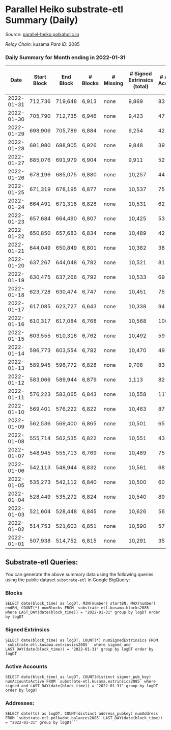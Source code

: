 # Parallel Heiko substrate-etl Summary (Daily)

_Source_: [parallel-heiko.polkaholic.io](https://parallel-heiko.polkaholic.io)

*Relay Chain*: kusama
*Para ID*: 2085



### Daily Summary for Month ending in 2022-01-31


| Date | Start Block | End Block | # Blocks | # Missing | # Signed Extrinsics (total) | # Active Accounts | # Addresses with Balances | # Events | # Transfers | # XCM Transfers In | # XCM Transfers Out |
| ---- | ----------- | --------- | -------- | --------- | --------------------------- | ----------------- | ------------------------- | -------- | ----------- | ------------------ | ------------------- |
| 2022-01-31 | 712,736 | 719,648 | 6,913 | none  | 9,869 | 83 | 10,917 | 55,340 | 1,846 ($706.22) | 1 ($299.28) |   |
| 2022-01-30 | 705,790 | 712,735 | 6,946 | none  | 9,423 | 47 | 10,870 | 52,704 | 1,066 ($6.66) | 1 ($34.20) |   |
| 2022-01-29 | 698,906 | 705,789 | 6,884 | none  | 9,254 | 42 | 10,869 | 51,810 | 978 ($0.0026) |   |   |
| 2022-01-28 | 691,980 | 698,905 | 6,926 | none  | 9,848 | 39 | 10,869 | 54,290 | 1,005 ($4,492.99) |   |   |
| 2022-01-27 | 685,076 | 691,979 | 6,904 | none  | 9,911 | 52 | 10,869 | 54,829 | 1,321 ($19.10) |   |   |
| 2022-01-26 | 678,196 | 685,075 | 6,880 | none  | 10,257 | 44 | 10,869 | 55,900 | 1,057 ($0.0034) | 1 ($17.85) |   |
| 2022-01-25 | 671,319 | 678,195 | 6,877 | none  | 10,537 | 75 | 10,869 | 58,097 | 2,045 ($4,881.60) |   |   |
| 2022-01-24 | 664,491 | 671,318 | 6,828 | none  | 10,531 | 62 | 10,833 | 57,341 | 1,488 ($9,531.82) | 1 ($83.08) |   |
| 2022-01-23 | 657,684 | 664,490 | 6,807 | none  | 10,425 | 53 | 10,831 | 56,675 | 1,293 ($0.0029) | 1 ($19.34) |   |
| 2022-01-22 | 650,850 | 657,683 | 6,834 | none  | 10,489 | 42 | 10,830 | 56,573 | 903 ($19.43) |   |   |
| 2022-01-21 | 644,049 | 650,849 | 6,801 | none  | 10,382 | 38 | 10,829 | 56,113 | 933 ($235.59) | 1 ($233.26) |   |
| 2022-01-20 | 637,267 | 644,048 | 6,782 | none  | 10,521 | 81 | 10,829 | 57,545 | 1,819 ($768.68) |   |   |
| 2022-01-19 | 630,475 | 637,266 | 6,792 | none  | 10,533 | 69 | 10,829 | 57,416 | 1,623 ($0.0037) |   |   |
| 2022-01-18 | 623,728 | 630,474 | 6,747 | none  | 10,451 | 75 | 10,829 | 56,906 | 1,520 ($523.22) | 3 ($1,363.43) |   |
| 2022-01-17 | 617,085 | 623,727 | 6,643 | none  | 10,338 | 94 | 10,825 | 57,014 | 2,262 ($3.26) | 2 ($317.27) |   |
| 2022-01-16 | 610,317 | 617,084 | 6,768 | none  | 10,568 | 100 | 10,823 | 57,771 | 1,855 ($70.22) | 1 ($57.67) |   |
| 2022-01-15 | 603,555 | 610,316 | 6,762 | none  | 10,492 | 59 | 10,821 | 57,053 | 1,496 ($28.45) |   |   |
| 2022-01-14 | 596,773 | 603,554 | 6,782 | none  | 10,470 | 49 | 10,821 | 56,746 | 1,243 ($45.19) |   | 1 ($2,791.64) |
| 2022-01-13 | 589,945 | 596,772 | 6,828 | none  | 9,708 | 83 | 10,819 | 54,414 | 1,834 ($108.66) |   |   |
| 2022-01-12 | 583,066 | 589,944 | 6,879 | none  | 1,113 | 82 | 10,817 | 20,077 | 1,769 ($0.0045) | 2 ($258.99) |   |
| 2022-01-11 | 576,223 | 583,065 | 6,843 | none  | 10,558 | 117 | 10,815 | 58,467 | 2,406 ($0.0052) | 4 ($3,467.52) |   |
| 2022-01-10 | 569,401 | 576,222 | 6,822 | none  | 10,463 | 87 | 10,814 | 57,473 | 1,876 ($115.84) | 1 ($48.27) |   |
| 2022-01-09 | 562,536 | 569,400 | 6,865 | none  | 10,501 | 65 | 10,812 | 57,533 | 1,722 ($7.23) | 1 ($182.61) |   |
| 2022-01-08 | 555,714 | 562,535 | 6,822 | none  | 10,551 | 43 | 10,808 | 56,975 | 1,064 ($27.46) | 2 ($61.20) | 1 ($233.46) |
| 2022-01-07 | 548,945 | 555,713 | 6,769 | none  | 10,489 | 75 | 10,806 | 57,152 | 1,587 ($26.43) |   | 1 ($1,268.90) |
| 2022-01-06 | 542,113 | 548,944 | 6,832 | none  | 10,561 | 68 | 10,805 | 57,449 | 1,451 ($0.0021) | 3 ($690.12) |   |
| 2022-01-05 | 535,273 | 542,112 | 6,840 | none  | 10,500 | 60 | 10,804 | 57,264 | 1,516 ($142.76) |   | 1 ($368.03) |
| 2022-01-04 | 528,449 | 535,272 | 6,824 | none  | 10,540 | 89 | 10,801 | 57,592 | 1,694 ($552.66) | 1 ($3.05) |   |
| 2022-01-03 | 521,604 | 528,448 | 6,845 | none  | 10,626 | 56 | 10,797 | 57,447 | 1,191 ($4.68) |   |   |
| 2022-01-02 | 514,753 | 521,603 | 6,851 | none  | 10,590 | 57 | 10,796 | 57,546 | 1,417 ($0.0033) | 1 ($14.11) |   |
| 2022-01-01 | 507,938 | 514,752 | 6,815 | none  | 10,291 | 35 | 10,795 | 56,032 | 1,141 ($164.51) | 3 ($581.25) |   |

## Substrate-etl Queries:
You can generate the above summary data using the following queries using the public dataset `substrate-etl` in Google BigQuery:


### Blocks
```
SELECT date(block_time) as logDT, MIN(number) startBN, MAX(number) endBN, COUNT(*) numBlocks FROM `substrate-etl.kusama.blocks2085`  where LAST_DAY(date(block_time)) = "2022-01-31" group by logDT order by logDT
```


### Signed Extrinsics
```
SELECT date(block_time) as logDT, COUNT(*) numSignedExtrinsics FROM `substrate-etl.kusama.extrinsics2085`  where signed and LAST_DAY(date(block_time)) = "2022-01-31" group by logDT order by logDT
```


### Active Accounts
```
SELECT date(block_time) as logDT, COUNT(distinct signer_pub_key) numAccountsActive FROM `substrate-etl.kusama.extrinsics2085` where signed and LAST_DAY(date(block_time)) = "2022-01-31" group by logDT order by logDT
```


### Addresses:
```
SELECT date(ts) as logDT, COUNT(distinct address_pubkey) numAddress FROM `substrate-etl.polkadot.balances2085` LAST_DAY(date(block_time)) = "2022-01-31" group by logDT```

